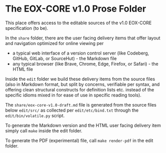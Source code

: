 # The EOX-CORE v1.0 Prose Folder

This place offers access to the editable sources of the v1.0 EOX-CORE specification (to be).

In the `share` folder, there are the user facing delivery items that offer layout and navigation
optimized for online viewing per

- a typical web interface of a version control server (like Codeberg, GitHub, GitLab, or SourceHut) - the Markdown file
- any typical browser (like Brave, Chrome, Edge, Firefox, or Safari) - the HTML file

Inside the `edit` folder we build these delivery items from the source files (also in Markdown format, but
split by concerns, verifiable per syntax, and offering clean structural constructs for definition lists etc.
instead of the specific idioms mixed in for ease of use in specific reading tools).

The `share/eox-core-v1.0-draft.md` file is generated from the source files below `edit/src/` as collected per `edit/etc/bind.txt` through
the `edit/bin/volatile.py` script.

To generate the Markdown version and the HTML user facing delivery item simply call `make` inside the edit folder.

To generate the PDF (experimental) file, call `make render-pdf` in the edit folder.
